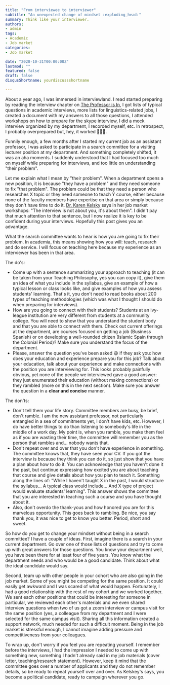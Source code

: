 ```yaml
---
title: "From interviewee to interviewer"
subtitle: "An unexpected change of mindset :exploding_head:"
summary: Think like your interviewer.
authors:
- admin
tags:
- Academic
- Job market
categories:
- Job market

date: "2020-10-31T00:00:00Z"
lastmod: ""
featured: false
draft: false
disqusShortname: yourdiscussshortname

---
```


About a year ago, I was immersed in interviewland. I read started preparing by reading the interview chapter on [The Professor is In](https://amzn.to/2XiuKk4), I got lists of typical questions in academic interviews, more lists for linguistics-related jobs, I created a document with my answers to all those questions, I attended workshops on how to prepare for the skype interview, I did a mock interview organized by my department, I recorded myself, etc. In retrospect, I probably overprepared but, hey, it worked 🤷🏻‍♀️. 

Funnily enough, a few months after I started my current job as an assistant professor, I was asked to participate in a search committee for a visiting lecturer position at my department. And something completely shifted, it was an aha moments. I suddenly understood that I had focused too much on myself while preparing for interviews, and too little on understanding "their problem". 

Let me explain what I mean by "their problem". When a department opens a new position, it is because "they have a problem" and they need someone to fix "that problem". The problem could be that they need a person who researches X topic or they need someone to teach Y course, either because none of the faculty members have expertise on that area or simply because they don't have time to do it. [Dr. Karen Kelsky](https://twitter.com/professorisin?lang=es) says in her job market workshops: "The interview is not about you, it's about them". I didn't pay that much attention to that sentence, but I now realize it is key to be confident during your interviews. Hopefully this post gives you an advantage. 

What the search committee wants to hear is how you are going to fix their problem. In academia, this means showing how you will: teach, research and do service. I will focus on teaching here because my experience as an interviewer has been in that area.

The do's:

- Come up with a sentence summarizing your approach to teaching (it can be taken from your Teaching Philosophy, yes you can copy it), give them an idea of what you include in the syllabus, give an example of how a typical lesson or class looks like, and give examples of how you assess students' learning. That's it, you don't need to read books about 200 types of teaching methodologies (which was what I thought I should do when preparing for interviews).
- How are you going to connect with their students? Students at an ivy-league institution are very different from students at a community college. You will need to show that you understand the student body and that you are able to connect with them. Check out current offerings at the department, are courses focused on getting a job (Business Spanish) or on developing a well-rounded citizen (Islamic Spain through the Colonial Period)? Make sure you understand the focus of the department.
- Please, answer the question you've been asked 😃 if they ask you: how does your education and experience prepare you for this job? Talk about your education, talk about your experience and make connections with the position you are interviewing for. This looks probably painfully obvious, yet none of the people we interviewed gave a good answer: they just enumerated their education (without making connections) or they rambled (more on this in the next section). Make sure you answer the question in a **clear and concise** manner.

The don'ts:

- Don't tell them your life story. Committee members are busy, be brief, don't ramble. I am the new assistant professor, not particularly entangled in a sea of commitments yet, I don't have kids, etc. However, I do have better things to do than listening to somebody's life in the middle of a work day. My point is, when you ramble, you make them feel as if you are wasting their time, the committee will remember you as the person that rambles and... nobody wants that.
- Don't repeat over and over that you don't have experience in something. The committee knows that, they have seen your CV. If you got the interview is because they think you can do it, so just show that you have a plan about how to do it. You can acknowledge that you haven't done it the past, but continue expressing how excited you are about teaching that course and give details about how you plan to teach it. Something along the lines of: "While I haven't taught X in the past, I would structure the syllabus... A typical class would include... And X type of project would evaluate students' learning". This answer shows the committee that you are interested in teaching such a course and you have thought about it.
- Also, don't overdo the thank-yous and how honored you are for this marvelous opportunity. This goes back to rambling. Be nice, you say thank you, it was nice to get to know you better. Period, short and sweet.

So how do you get to change your mindset without being in a search committee? I have a couple of ideas. First, imagine there is a search in your current department. Go over one of those lists of questions and try to come up with great answers for those questions. You know your department well, you have been there for at least four of five years. You know what the department needs and who would be a good candidate. Think about what the ideal candidate would say. 

Second, team up with other people in your cohort who are also going in the job market. Some of you might be competing for the same position. It could easily get awkward and I was scared of what would happen. Fortunately, I had a good relationship with the rest of my cohort and we worked together. We sent each other positions that could be interesting for someone in particular, we reviewed each other's materials and we even shared interview questions when two of us got a zoom interview or campus visit for the same position (yes, a colleague from my department and I were selected for the same campus visit). Sharing all this information created a support network, much needed for such a difficult moment. Being in the job market is stressful enough, I cannot imagine adding pressure and competitiveness from your colleagues.

To wrap up, don't worry if you feel you are repeating yourself. I remember before the interviews, I had the impression I needed to come up with something new, something I hadn't already said in my job materials (cover letter, teaching/research statement). However, keep it mind that the committee goes over a number of applicants and they do not remember details, so be ready to repeat yourself over and over. As Kelskey's says, you become a political candidate, ready to campaign wherever you go.